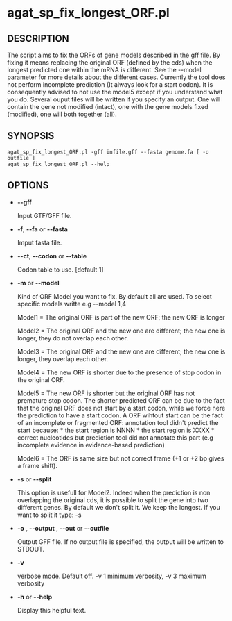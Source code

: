 # agat\_sp\_fix\_longest\_ORF.pl

## DESCRIPTION

The script aims to fix the ORFs of gene models described in the gff file.
By fixing it means replacing the original ORF (defined by the cds)
when the longest predicted one within the mRNA is different. See the --model parameter
for more details about the different cases. Currently the tool does not perform
incomplete prediction (It always look for a start codon). It is consequently advised
to not use the model5 except if you understand what you do.
Several ouput files will be written if you specify an output.
One will contain the gene not modified (intact), one with the gene models fixed (modified),
one will both together (all).

## SYNOPSIS

```
agat_sp_fix_longest_ORF.pl -gff infile.gff --fasta genome.fa [ -o outfile ]
agat_sp_fix_longest_ORF.pl --help
```

## OPTIONS

- **--gff**

    Input GTF/GFF file.

- **-f**, **--fa** or **--fasta**

    Imput fasta file.

- **--ct**, **--codon** or **--table**

    Codon table to use. \[default 1\]

- **-m** or **--model**

    Kind of ORF Model you want to fix. By default all are used. To select specific models writte e.g --model 1,4

    Model1 = The original ORF is part of the new ORF; the new ORF is longer

    Model2 = The original ORF and the new one are different; the new one is longer, they do not overlap each other.

    Model3 = The original ORF and the new one are different; the new one is longer, they overlap each other.

    Model4 = The new ORF is shorter due to the presence of stop codon in the original ORF.

    Model5 = The new ORF is shorter but the original ORF has not premature stop codon.
             The shorter predicted ORF can be due to the fact that the original ORF does not start by a start codon,
    				 while we force here the prediction to have a start codon.
    				 A ORF wihtout start can be the fact of an incomplete or fragmented ORF:
    				 annotation tool didn't predict the start because:
    				 \* the start region is NNNN
    				 \* the start region is XXXX
    				 \* correct nucleotides but prediction tool did not annotate this part (e.g incomplete evidence in evidence-based prediction)

    Model6 = The ORF is same size but not correct frame (+1 or +2 bp gives a frame shift).

- **-s** or **--split**

    This option is usefull for Model2. Indeed when the prediction is non overlapping the original cds, it is possible to split the gene into two different genes. By default we don't split it.
    We keep the longest. If you want to split it type: -s

- **-o** , **--output** , **--out** or **--outfile**

    Output GFF file.  If no output file is specified, the output will be
    written to STDOUT.

- **-v**

    verbose mode. Default off. -v 1 minimum verbosity, -v 3 maximum verbosity

- **-h** or **--help**

    Display this helpful text.

